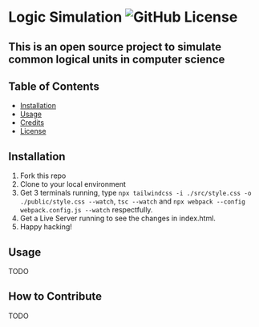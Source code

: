 # Logic Simulation  ![GitHub License](https://img.shields.io/github/license/Luieitalian/Logic_Sim_Prototype)

## This is an open source project to simulate common logical units in computer science

## Table of Contents

- [Installation](#installation)
- [Usage](#usage)
- [Credits](#credits)
- [License](#license)

## Installation

1. Fork this repo
2. Clone to your local environment
3. Get 3 terminals running, type `npx tailwindcss -i ./src/style.css -o ./public/style.css --watch`, `tsc --watch` and `npx webpack --config webpack.config.js --watch` respectfully.
4. Get a Live Server running to see the changes in index.html.
5. Happy hacking!

## Usage

TODO

## How to Contribute

TODO